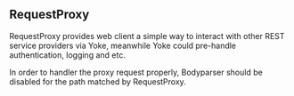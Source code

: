 ## RequestProxy

RequestProxy provides web client a simple way to interact with other REST service
providers via Yoke, meanwhile Yoke could pre-handle authentication, logging and etc.

In order to handler the proxy request properly, Bodyparser should be disabled for the
path matched by RequestProxy.